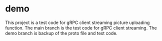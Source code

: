 # demo
This project is a test code for gRPC client streaming picture uploading function.
The main branch is the test code for gRPC client streaming.
The demo branch is backup of the proto file and test code.
